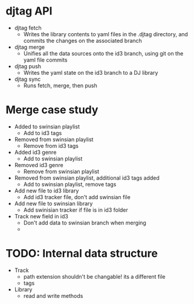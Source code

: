 # djtag API

- djtag fetch
    - Writes the library contents to yaml files in the .djtag directory, and commits the changes on the associated branch
- djtag merge
    - Unifies all the data sources onto the id3 branch, using git on the yaml file commits
- djtag push
    - Writes the yaml state on the id3 branch to a DJ library
- djtag sync
    - Runs fetch, merge, then push

# Merge case study

- Added to swinsian playlist
    - Add to id3 tags
- Removed from swinsian playlist
    - Remove from id3 tags
- Added id3 genre
    - Add to swinsian playlist
- Removed id3 genre
    - Remove from swinsian playlist
- Removed from swinsian playlist, additional id3 tags added
    - Add to swinsian playlist, remove tags
- Add new file to id3 library
    - Add id3 tracker file, don't add swinsian file
- Add new file to swinsian library
    - Add swinisian tracker if file is in id3 folder
- Track new field in id3
    - Don't add data to swinsian branch when merging
    - 

# TODO: Internal data structure

- Track
    - path
        extension shouldn't be changable! its a different file
    - tags
- Library
    - read and write methods